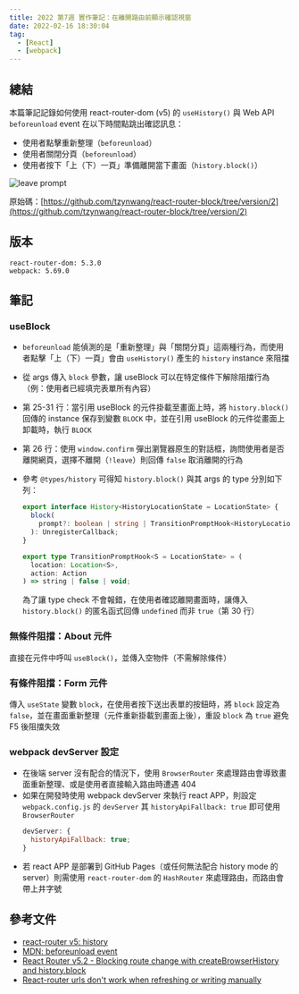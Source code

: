 ```yaml
---
title: 2022 第7週 實作筆記：在離開路由前顯示確認視窗
date: 2022-02-16 18:30:04
tag:
  - [React]
  - [webpack]
---
```


## 總結

本篇筆記記錄如何使用 react-router-dom (v5) 的 `useHistory()` 與 Web API `beforeunload` event 在以下時間點跳出確認訊息：

- 使用者點擊重新整理（`beforeunload`）
- 使用者關閉分頁（`beforeunload`）
- 使用者按下「上（下）一頁」準備離開當下畫面（`history.block()`）

![leave prompt](/2022/react-router-block/react-router-block-demo.gif)

原始碼：[https://github.com/tzynwang/react-router-block/tree/version/2](https://github.com/tzynwang/react-router-block/tree/version/2)

## 版本

```
react-router-dom: 5.3.0
webpack: 5.69.0
```

## 筆記

### useBlock

<script src="https://gist.github.com/tzynwang/64078bcedb90e4b1e17479d45bbca97d.js"></script>

- `beforeunload` 能偵測的是「重新整理」與「關閉分頁」這兩種行為，而使用者點擊「上（下）一頁」會由 `useHistory()` 產生的 `history` instance 來阻擋
- 從 args 傳入 `block` 參數，讓 useBlock 可以在特定條件下解除阻擋行為（例：使用者已經填完表單所有內容）
- 第 25-31 行：當引用 useBlock 的元件掛載至畫面上時，將 `history.block()` 回傳的 instance 保存到變數 `BLOCK` 中，並在引用 useBlock 的元件從畫面上卸載時，執行 `BLOCK`
- 第 26 行：使用 `window.confirm` 彈出瀏覽器原生的對話框，詢問使用者是否離開網頁，選擇不離開（`!leave`）則回傳 `false` 取消離開的行為
- 參考 `@types/history` 可得知 `history.block()` 與其 args 的 type 分別如下列：

  ```ts
  export interface History<HistoryLocationState = LocationState> {
    block(
      prompt?: boolean | string | TransitionPromptHook<HistoryLocationState>
    ): UnregisterCallback;
  }

  export type TransitionPromptHook<S = LocationState> = (
    location: Location<S>,
    action: Action
  ) => string | false | void;
  ```

  為了讓 type check 不會報錯，在使用者確認離開畫面時，讓傳入 `history.block()` 的匿名函式回傳 `undefined` 而非 `true`（第 30 行）

### 無條件阻擋：About 元件

<script src="https://gist.github.com/tzynwang/fe1c004da511941c3e1cb83723c98f93.js"></script>

直接在元件中呼叫 `useBlock()`，並傳入空物件（不需解除條件）

### 有條件阻擋：Form 元件

<script src="https://gist.github.com/tzynwang/d31470f3de89cf5ac39e4b3f1dbf2eda.js"></script>

傳入 `useState` 變數 `block`，在使用者按下送出表單的按鈕時，將 `block` 設定為 `false`，並在畫面重新整理（元件重新掛載到畫面上後），重設 `block` 為 `true` 避免 F5 後阻擋失效

### webpack devServer 設定

- 在後端 server 沒有配合的情況下，使用 `BrowserRouter` 來處理路由會導致畫面重新整理、或是使用者直接輸入路由時遭遇 404
- 如果在開發時使用 webpack devServer 來執行 react APP，則設定 `webpack.config.js` 的 `devServer` 其 `historyApiFallback: true` 即可使用 `BrowserRouter`
  ```js
  devServer: {
    historyApiFallback: true;
  }
  ```
- 若 react APP 是部署到 GitHub Pages（或任何無法配合 history mode 的 server）則需使用 `react-router-dom` 的 `HashRouter` 來處理路由，而路由會帶上井字號

## 參考文件

- [react-router v5: history](https://v5.reactrouter.com/web/api/history)
- [MDN: beforeunload event](https://developer.mozilla.org/en-US/docs/Web/API/Window/beforeunload_event)
- [React Router v5.2 - Blocking route change with createBrowserHistory and history.block](https://stackoverflow.com/questions/65526447/react-router-v5-2-blocking-route-change-with-createbrowserhistory-and-history)
- [React-router urls don't work when refreshing or writing manually](https://stackoverflow.com/questions/27928372/react-router-urls-dont-work-when-refreshing-or-writing-manually)
